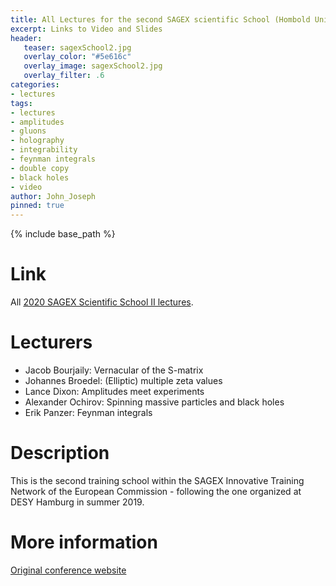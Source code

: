 ```yaml
---
title: All Lectures for the second SAGEX scientific School (Hombold University Berlin)
excerpt: Links to Video and Slides
header:
   teaser: sagexSchool2.jpg 
   overlay_color: "#5e616c"
   overlay_image: sagexSchool2.jpg
   overlay_filter: .6
categories:
- lectures
tags:
- lectures
- amplitudes
- gluons
- holography
- integrability
- feynman integrals
- double copy
- black holes
- video
author: John_Joseph
pinned: true
---
```

{% include base_path %}

# Link
All [2020 SAGEX Scientific School II lectures](https://www.youtube.com/playlist?list=PLC6RXWfJfoYw1WSGwSoVePUtbtbruG-oQ).

# Lecturers
* Jacob Bourjaily: Vernacular of the S-matrix
* Johannes Broedel: (Elliptic) multiple zeta values
* Lance Dixon: Amplitudes meet experiments
* Alexander Ochirov: Spinning massive particles and black holes
* Erik Panzer: Feynman integrals

# Description
This is the second training school within the SAGEX Innovative Training Network of the European Commission - following the one organized at DESY Hamburg in summer 2019.

# More information
[Original conference website](https://indico.cern.ch/event/857425/)
